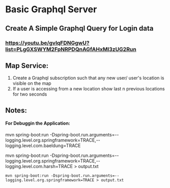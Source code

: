 # Basic Graphql Server

## Create A Simple Graphql Query for Login data

### https://youtu.be/gvIqFDNGgwU?list=PLgGXSWYM2FpNRPDQnAGfAHxMl3zUG2Run

## Map Service:

1. Create a Graphql subscription such that any new user/ user's location is visible on the map
2. If a user is accessing from a new location show last n previous locations for two seconds

## Notes:
#### For Debuggin the Application: 
mvn spring-boot:run 
  -Dspring-boot.run.arguments=--logging.level.org.springframework=TRACE,--logging.level.com.baeldung=TRACE

  mvn spring-boot:run -Dspring-boot.run.arguments=--logging.level.org.springframework=TRACE,--logging.level.com.harsh=TRACE > output.txt

    mvn spring-boot:run -Dspring-boot.run.arguments=--logging.level.org.springframework=TRACE > output.txt